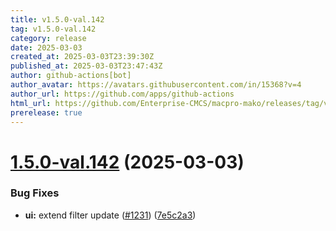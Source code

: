 ```yaml
---
title: v1.5.0-val.142
tag: v1.5.0-val.142
category: release
date: 2025-03-03
created_at: 2025-03-03T23:39:30Z
published_at: 2025-03-03T23:47:43Z
author: github-actions[bot]
author_avatar: https://avatars.githubusercontent.com/in/15368?v=4
author_url: https://github.com/apps/github-actions
html_url: https://github.com/Enterprise-CMCS/macpro-mako/releases/tag/v1.5.0-val.142
prerelease: true
---
```


# [1.5.0-val.142](https://github.com/Enterprise-CMCS/macpro-mako/compare/v1.5.0-val.141...v1.5.0-val.142) (2025-03-03)


### Bug Fixes

* **ui:** extend filter update ([#1231](https://github.com/Enterprise-CMCS/macpro-mako/issues/1231)) ([7e5c2a3](https://github.com/Enterprise-CMCS/macpro-mako/commit/7e5c2a3b1a079c57532a3d1d9c981f38b89d9c0d))




